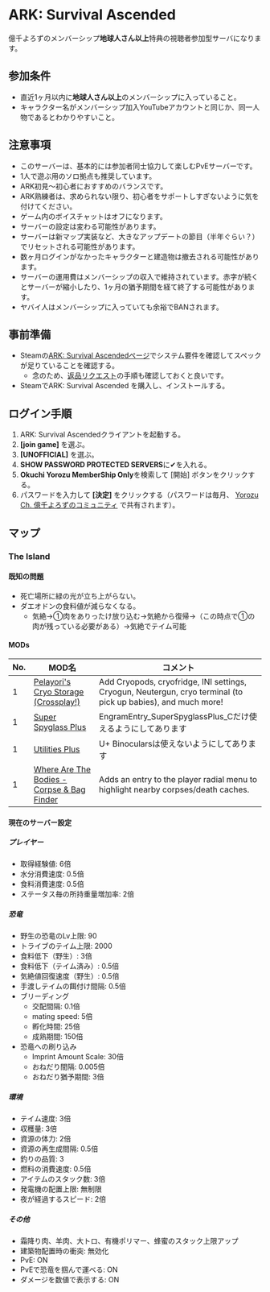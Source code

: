# ARK: Survival Ascended
億千よろずのメンバーシップ**地球人さん以上**特典の視聴者参加型サーバになります。

## 参加条件
- 直近1ヶ月以内に**地球人さん以上**のメンバーシップに入っていること。
- キャラクター名がメンバーシップ加入YouTubeアカウントと同じか、同一人物であるとわかりやすいこと。

## 注意事項
- このサーバーは、基本的には参加者同士協力して楽しむPvEサーバーです。
- 1人で遊ぶ用のソロ拠点も推奨しています。
- ARK初見～初心者におすすめのバランスです。
- ARK熟練者は、求められない限り、初心者をサポートしすぎないように気を付けてください。
- ゲーム内のボイスチャットはオフになります。
- サーバーの設定は変わる可能性があります。
- サーバーは新マップ実装など、大きなアップデートの節目（半年ぐらい？）でリセットされる可能性があります。
- 数ヶ月ログインがなかったキャラクターと建造物は撤去される可能性があります。
- サーバーの運用費はメンバーシップの収入で維持されています。赤字が続くとサーバーが縮小したり、1ヶ月の猶予期間を経て終了する可能性があります。
- ヤバイ人はメンバーシップに入っていても余裕でBANされます。

## 事前準備
- Steamの[ARK: Survival Ascendedページ](https://store.steampowered.com/app/2399830/ARK_Survival_Ascended/)でシステム要件を確認してスペックが足りていることを確認する。
  - 念のため、[返品リクエスト](https://store.steampowered.com/steam_refunds/?l=japanese)の手順も確認しておくと良いです。
- SteamでARK: Survival Ascended を購入し、インストールする。

## ログイン手順
1. ARK: Survival Ascendedクライアントを起動する。
2. **[join game]** を選ぶ。
3. **[UNOFFICIAL]** を選ぶ。
4. **SHOW PASSWORD PROTECTED SERVERS**に✔を入れる。
5. **Okuchi Yorozu MemberShip Only**を検索して [開始] ボタンをクリックする。
6. パスワードを入力して **[決定]** をクリックする（パスワードは毎月、 [Yorozu Ch. 億千よろずのコミュニティ](https://www.youtube.com/@okuchiyorozu/community) で共有されます）。 

## マップ
### The Island
#### 既知の問題
- 死亡場所に緑の光が立ち上がらない。
- ダエオドンの食料値が減らなくなる。
  - 気絶→①肉をありったけ放り込む→気絶から復帰→（この時点で①の肉が残っている必要がある）→気絶でテイム可能

#### MODs
|No.|MOD名|コメント|
|----|----|----|
|1|<a href="https://www.curseforge.com/ark-survival-ascended/mods/cryopods">Pelayori's Cryo Storage (Crossplay!)</a>|Add Cryopods, cryofridge, INI settings, Cryogun, Neutergun, cryo terminal (to pick up babies), and much more!|
|1|<a href="https://www.curseforge.com/ark-survival-ascended/mods/super-spyglass-plus">Super Spyglass Plus</a>|EngramEntry_SuperSpyglassPlus_Cだけ使えるようにしてあります|
|1|<a href="https://www.curseforge.com/ark-survival-ascended/mods/utilities-plus">Utilities Plus</a>|U+ Binocularsは使えないようにしてあります|
|1|<a href="https://www.curseforge.com/ark-survival-ascended/mods/where-are-the-bodies-corpse-finder">Where Are The Bodies - Corpse & Bag Finder</a>|Adds an entry to the player radial menu to highlight nearby corpses/death caches.|

#### 現在のサーバー設定
##### プレイヤー
- 取得経験値: 6倍
- 水分消費速度: 0.5倍
- 食料消費速度: 0.5倍
- ステータス毎の所持重量増加率: 2倍
##### 恐竜
- 野生の恐竜のLv上限: 90
- トライブのテイム上限: 2000
- 食料低下（野生）: 3倍
- 食料低下（テイム済み）: 0.5倍
- 気絶値回復速度（野生）: 0.5倍
- 手渡しテイムの餌付け間隔: 0.5倍
- ブリーディング
  - 交配間隔: 0.1倍
  - mating speed: 5倍
  - 孵化時間: 25倍
  - 成熟期間: 150倍
- 恐竜への刷り込み
  - Imprint Amount Scale: 30倍
  - おねだり間隔: 0.005倍
  - おねだり猶予期間: 3倍
##### 環境
- テイム速度: 3倍
- 収穫量: 3倍
- 資源の体力: 2倍
- 資源の再生成間隔: 0.5倍
- 釣りの品質: 3
- 燃料の消費速度: 0.5倍
- アイテムのスタック数: 3倍
- 発電機の配置上限: 無制限
- 夜が経過するスピード: 2倍
##### その他
- 霜降り肉、羊肉、大トロ、有機ポリマー、蜂蜜のスタック上限アップ
- 建築物配置時の衝突: 無効化
- PvE: ON
- PvEで恐竜を掴んで運べる: ON
- ダメージを数値で表示する: ON